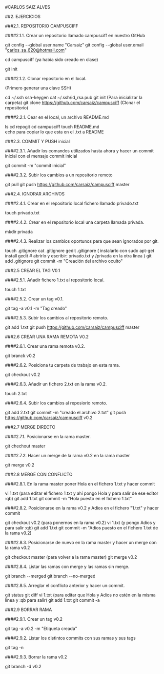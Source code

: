 #CARLOS SAIZ ALVES

##2. EJERCICIOS

###2.1. REPOSITORIO CAMPUSCIFF

####2.1.1. Crear un repositorio llamado campusciff en nuestro GitHub

git config --global user.name "Carsaiz"
git config --global user.email "carlos_sa_620@hotmail.com"

cd campusciff  (ya había sido creado en clase)

git init

####2.1.2. Clonar repositorio en el local.

(Primero generar una clave SSH)

cd ~/.ssh
ssh-keygen
cat ~/.ssh/id_rsa.pub 
git init   (Para inicializar la carpeta) 
git clone https://github.com/carsaiz/campusciff  (Clonar el repositorio) 

####2.2.1. Cear en el local, un archivo README.md

ls
cd repogit
cd campusciff
touch README.md  
echo para copiar lo que esta en el .txt a README

###2.3. COMMIT Y PUSH inicial

####2.3.1. Añadir los comandos utilizados hasta ahora y hacer un commit inicial con el mensaje commit inicial

git commit -m "commit inicial"

####2.3.2. Subir los cambios a un repositorio remoto

git pull
git push https://github.com/carsaiz/campusciff master

###2.4. IGNORAR ARCHIVOS

####2.4.1. Crear en el repositorio local fichero llamado privado.txt

touch privado.txt

####2.4.2. Crear en el repositorio local una carpeta llamada privada.

mkdir privada

####2.4.3. Realizar los cambios oportunos para que sean ignorados por git.

touch .gitignore
cat .gitignore
gedit .gitignore ( instalarlo con sudo apt-get install gedit # abrirlo y escribir: privado.txt y /privada en la otra linea )
git add .gitignore
git commit -m "Creación del archivo oculto"

###2.5 CREAR EL TAG V0.1

####2.5.1. Añadir fichero 1.txt al repositorio local.

touch 1.txt

####2.5.2. Crear un tag v0.1.

git tag -a v0.1 -m "Tag creado"

####2.5.3. Subir los cambios al repositorio remoto.

git add 1.txt
git push https://github.com/carsaiz/campusciff master

###2.6 CREAR UNA RAMA REMOTA V0.2

####2.6.1. Crear una rama remota v0.2.

git branck v0.2

####2.6.2. Posiciona tu carpeta de trabajo en esta rama.

git checkout v0.2

####2.6.3. Añadir un fichero 2.txt en la rama v0.2.

touch 2.txt

####2.6.4. Subir los cambios al reposiorio remoto.

git add 2.txt
git commit -m "creado el archivo 2.txt"
git push https://github.com/carsaiz/campusciff v0.2

###2.7 MERGE DIRECTO

####2.7.1. Posicionarse en la rama master.

git chechout master

####2.7.2. Hacer un merge de la rama v0.2 en la rama master

git merge v0.2

###2.8 MERGE CON CONFLICTO

####2.8.1. En la rama master poner Hola en el fichero 1.txt y hacer commit

vi 1.txt  (para editar el fichero 1.txt y ahí pongo Hola y para salir de ese editor :qb)
git add 1.txt
git commit -m "Hola puesto en el fichero 1.txt"

####2.8.2. Posicionarse en la rama v0.2 y Adios en el fichero "1.txt" y hacer commit

git checkout v0.2 (para ponernos en la rama v0.2)
vi 1.txt (y pongo Adios y para salir :qb)
git add 1.txt
git commit -m "Adios puesto en el fichero 1.txt de la rama v0.2)

####2.8.3. Posicionarse de nuevo en la rama master y hacer un merge con la rama v0.2

git checkout master (para volver a la rama master)
git merge v0.2

####2.8.4. Listar las ramas con merge y las ramas sin merge.

git branch --merged
git branch --no-merged

####2.8.5. Arreglar el conflicto anterior y hacer un commit.

git status
git diff
vi 1.txt (para editar que Hola y Adios no estén en la misma línea y :qb para salir)
git add 1.txt
git commit -a

###2.9 BORRAR RAMA

####2.9.1. Crear un tag v0.2

git tag -a v0.2 -m "Etiqueta creada"

####2.9.2. Listar los distintos commits con sus ramas y sus tags

git tag -n

####2.9.3. Borrar la rama v0.2

git branch -d v0.2
